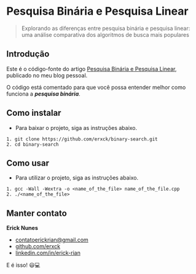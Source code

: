 # Pesquisa Binária e Pesquisa Linear

> Explorando as diferenças entre pesquisa binária e pesquisa linear: uma análise comparativa dos algoritmos de busca mais populares

## Introdução

Este é o código-fonte do artigo [Pesquisa Binária e Pesquisa Linear](https://erickrian.com/blog/binary-search), publicado no meu blog pessoal.

O código está comentado para que você possa entender melhor como funciona a **_pesquisa binária_**.

## Como instalar

- Para baixar o projeto, siga as instruções abaixo.

```
1. git clone https://github.com/erxck/binary-search.git
2. cd binary-search
```

## Como usar

- Para utilizar o projeto, siga as instruções abaixo.

```
1. gcc -Wall -Wextra -o <name_of_the_file> name_of_the_file.cpp
2. ./<name_of_the_file>
```

## Manter contato

**Erick Nunes**

- [contatoerickrian@gmail.com](mailto:contatoerickrian@gmail.com)
- [github.com/erxck](https://github.com/erxck)
- [linkedin.com/in/erick-rian](https://linkedin.com/in/erick-rian)

E é isso! 😃💻
